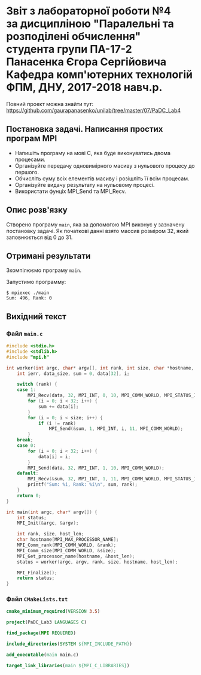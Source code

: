 # Звіт з лабораторної роботи №4<br>за дисципліною "Паралельні та розподілені обчислення"<br>студента групи ПА-17-2<br>Панасенка Єгора Сергійовича<br>Кафедра комп'ютерних технологій<br>ФПМ, ДНУ, 2017-2018 навч.р.

Повний проект можна знайти тут: https://github.com/gaurapanasenko/unilab/tree/master/07/PaDC_Lab4

## Постановка задачі. Написання простих програм MPI

* Напишіть проrраму на мові С, яка буде виконуватись двома процесами.
* Організуйте передачу одновимірного масиву з нульового процесу до першого.
* Обчисліть суму всіх елементів масиву і розішліть її всім процесам.
* Організуйте видачу результату на нульовому процесі.
* Використати фунціх MPI_Send та MPI_Recv.

## Опис розв'язку

Створено програму `main`, яка за допомогою MPI виконує у зазначену постановку задачі. Як початкові данні взято массив розміром 32, який заповнюється від 0 до 31.

## Отримані результати

Зкомпілюємо програму `main`.

Запустимо программу:
```shell
$ mpiexec ./main
Sum: 496, Rank: 0
```

## Вихідний текст

### Файл `main.c`

```c
#include <stdio.h>
#include <stdlib.h>
#include "mpi.h"

int worker(int argc, char* argv[], int rank, int size, char *hostname, int host_len) {
    int ierr, data_size, sum = 0, data[32], i;

    switch (rank) {
    case 1:
        MPI_Recv(data, 32, MPI_INT, 0, 10, MPI_COMM_WORLD, MPI_STATUS_IGNORE);
        for (i = 0; i < 32; i++) {
            sum += data[i];
        }
        for (i = 0; i < size; i++) {
            if (i != rank)
                MPI_Send(&sum, 1, MPI_INT, i, 11, MPI_COMM_WORLD);
        }
    break;
    case 0:
        for (i = 0; i < 32; i++) {
            data[i] = i;
        }
        MPI_Send(data, 32, MPI_INT, 1, 10, MPI_COMM_WORLD);
    default:
        MPI_Recv(&sum, 32, MPI_INT, 1, 11, MPI_COMM_WORLD, MPI_STATUS_IGNORE);
        printf("Sum: %i, Rank: %i\n", sum, rank);
    }
    return 0;
}

int main(int argc, char* argv[]) {
    int status;
    MPI_Init(&argc, &argv);

    int rank, size, host_len;
    char hostname[MPI_MAX_PROCESSOR_NAME];
    MPI_Comm_rank(MPI_COMM_WORLD, &rank);
    MPI_Comm_size(MPI_COMM_WORLD, &size);
    MPI_Get_processor_name(hostname, &host_len);
    status = worker(argc, argv, rank, size, hostname, host_len);

    MPI_Finalize();
    return status;
}
```

### Файл `CMakeLists.txt`

```cmake
cmake_minimum_required(VERSION 3.5)

project(PaDC_Lab3 LANGUAGES C)

find_package(MPI REQUIRED)

include_directories(SYSTEM ${MPI_INCLUDE_PATH})

add_executable(main main.c)

target_link_libraries(main ${MPI_C_LIBRARIES})
```
